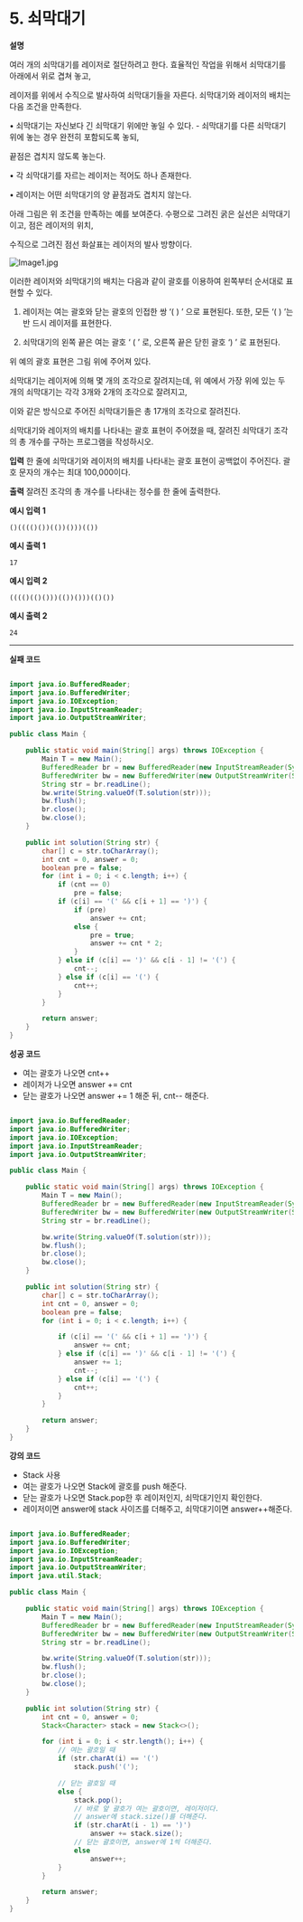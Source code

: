 # 5. 쇠막대기

**설명**

여러 개의 쇠막대기를 레이저로 절단하려고 한다. 효율적인 작업을 위해서 쇠막대기를 아래에서 위로 겹쳐 놓고,

레이저를 위에서 수직으로 발사하여 쇠막대기들을 자른다. 쇠막대기와 레이저의 배치는 다음 조건을 만족한다.

• 쇠막대기는 자신보다 긴 쇠막대기 위에만 놓일 수 있다. - 쇠막대기를 다른 쇠막대기 위에 놓는 경우 완전히 포함되도록 놓되,

끝점은 겹치지 않도록 놓는다.

• 각 쇠막대기를 자르는 레이저는 적어도 하나 존재한다.

• 레이저는 어떤 쇠막대기의 양 끝점과도 겹치지 않는다.

아래 그림은 위 조건을 만족하는 예를 보여준다. 수평으로 그려진 굵은 실선은 쇠막대기이고, 점은 레이저의 위치,

수직으로 그려진 점선 화살표는 레이저의 발사 방향이다.

![Image1.jpg](https://cote.inflearn.com/public/upload/35b4910834.jpg)

이러한 레이저와 쇠막대기의 배치는 다음과 같이 괄호를 이용하여 왼쪽부터 순서대로 표현할 수 있다.

1. 레이저는 여는 괄호와 닫는 괄호의 인접한 쌍 ‘( ) ’ 으로 표현된다. 또한, 모든 ‘( ) ’는 반 드시 레이저를 표현한다.

2. 쇠막대기의 왼쪽 끝은 여는 괄호 ‘ ( ’ 로, 오른쪽 끝은 닫힌 괄호 ‘) ’ 로 표현된다.

위 예의 괄호 표현은 그림 위에 주어져 있다.

쇠막대기는 레이저에 의해 몇 개의 조각으로 잘려지는데, 위 예에서 가장 위에 있는 두 개의 쇠막대기는 각각 3개와 2개의 조각으로 잘려지고,

이와 같은 방식으로 주어진 쇠막대기들은 총 17개의 조각으로 잘려진다.

쇠막대기와 레이저의 배치를 나타내는 괄호 표현이 주어졌을 때, 잘려진 쇠막대기 조각의 총 개수를 구하는 프로그램을 작성하시오.

**입력**
한 줄에 쇠막대기와 레이저의 배치를 나타내는 괄호 표현이 공백없이 주어진다. 괄호 문자의 개수는 최대 100,000이다.

**출력**
잘려진 조각의 총 개수를 나타내는 정수를 한 줄에 출력한다.

**예시 입력 1**

```
()(((()())(())()))(())
```

**예시 출력 1**

```
17
```

**예시 입력 2**

```
(((()(()()))(())()))(()())
```

**예시 출력 2**

```
24
```

---

**실패 코드**

```java

import java.io.BufferedReader;
import java.io.BufferedWriter;
import java.io.IOException;
import java.io.InputStreamReader;
import java.io.OutputStreamWriter;

public class Main {

    public static void main(String[] args) throws IOException {
        Main T = new Main();
        BufferedReader br = new BufferedReader(new InputStreamReader(System.in));
        BufferedWriter bw = new BufferedWriter(new OutputStreamWriter(System.out));
        String str = br.readLine();
        bw.write(String.valueOf(T.solution(str)));
        bw.flush();
        br.close();
        bw.close();
    }

    public int solution(String str) {
        char[] c = str.toCharArray();
        int cnt = 0, answer = 0;
        boolean pre = false;
        for (int i = 0; i < c.length; i++) {
            if (cnt == 0)
                pre = false;
            if (c[i] == '(' && c[i + 1] == ')') {
                if (pre)
                    answer += cnt;
                else {
                    pre = true;
                    answer += cnt * 2;
                }
            } else if (c[i] == ')' && c[i - 1] != '(') {
                cnt--;
            } else if (c[i] == '(') {
                cnt++;
            }
        }

        return answer;
    }
}
```

**성공 코드**

- 여는 괄호가 나오면 cnt++
- 레이저가 나오면 answer += cnt
- 닫는 괄호가 나오면 answer += 1 해준 뒤, cnt-- 해준다.

```java

import java.io.BufferedReader;
import java.io.BufferedWriter;
import java.io.IOException;
import java.io.InputStreamReader;
import java.io.OutputStreamWriter;

public class Main {

    public static void main(String[] args) throws IOException {
        Main T = new Main();
        BufferedReader br = new BufferedReader(new InputStreamReader(System.in));
        BufferedWriter bw = new BufferedWriter(new OutputStreamWriter(System.out));
        String str = br.readLine();

        bw.write(String.valueOf(T.solution(str)));
        bw.flush();
        br.close();
        bw.close();
    }

    public int solution(String str) {
        char[] c = str.toCharArray();
        int cnt = 0, answer = 0;
        boolean pre = false;
        for (int i = 0; i < c.length; i++) {

            if (c[i] == '(' && c[i + 1] == ')') {
                answer += cnt;
            } else if (c[i] == ')' && c[i - 1] != '(') {
                answer += 1;
                cnt--;
            } else if (c[i] == '(') {
                cnt++;
            }
        }

        return answer;
    }
}


```

**강의 코드**

- Stack 사용
- 여는 괄호가 나오면 Stack에 괄호를 push 해준다.
- 닫는 괄호가 나오면 Stack.pop한 후 레이저인지, 쇠막대기인지 확인한다.
- 레이저이면 answer에 stack 사이즈를 더해주고, 쇠막대기이면 answer++해준다.

```java

import java.io.BufferedReader;
import java.io.BufferedWriter;
import java.io.IOException;
import java.io.InputStreamReader;
import java.io.OutputStreamWriter;
import java.util.Stack;

public class Main {

    public static void main(String[] args) throws IOException {
        Main T = new Main();
        BufferedReader br = new BufferedReader(new InputStreamReader(System.in));
        BufferedWriter bw = new BufferedWriter(new OutputStreamWriter(System.out));
        String str = br.readLine();

        bw.write(String.valueOf(T.solution(str)));
        bw.flush();
        br.close();
        bw.close();
    }

    public int solution(String str) {
        int cnt = 0, answer = 0;
        Stack<Character> stack = new Stack<>();

        for (int i = 0; i < str.length(); i++) {
            // 여는 괄호일 때
            if (str.charAt(i) == '(')
                stack.push('(');

            // 닫는 괄호일 때
            else {
                stack.pop();
                // 바로 앞 괄호가 여는 괄호이면, 레이저이다.
                // answer에 stack.size()를 더해준다.
                if (str.charAt(i - 1) == ')')
                    answer += stack.size();
                // 닫는 괄호이면, answer에 1씩 더해준다.
                else
                    answer++;
            }
        }

        return answer;
    }
}
```

